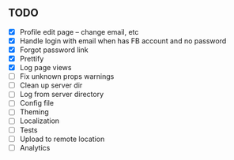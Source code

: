 ## TODO

- [x] Profile edit page – change email, etc
- [x] Handle login with email when has FB account and no password
- [x] Forgot password link
- [x] Prettify
- [x] Log page views
- [ ] Fix unknown props warnings
- [ ] Clean up server dir
- [ ] Log from server directory
- [ ] Config file
- [ ] Theming
- [ ] Localization
- [ ] Tests
- [ ] Upload to remote location
- [ ] Analytics
